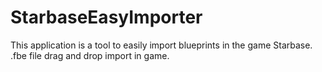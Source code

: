 # StarbaseEasyImporter
 This application is a tool to easily import blueprints in the game Starbase.
 .fbe file drag and drop import in game.

